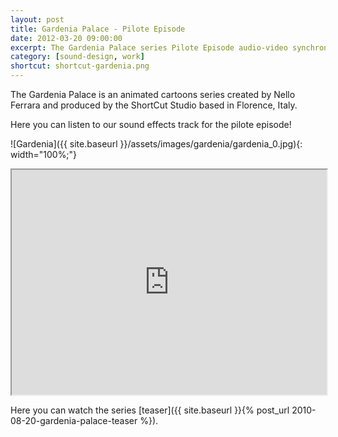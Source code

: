 ```yaml
---
layout: post
title: Gardenia Palace - Pilote Episode
date: 2012-03-20 09:00:00
excerpt: The Gardenia Palace series Pilote Episode audio-video synchronization.
category: [sound-design, work]
shortcut: shortcut-gardenia.png
---
```


The Gardenia Palace is an animated cartoons series created by Nello Ferrara and produced by the ShortCut Studio based in Florence, Italy.

Here you can listen to our sound effects track for the pilote episode!

![Gardenia]({{ site.baseurl }}/assets/images/gardenia/gardenia_0.jpg){: width="100%;"}

<iframe src="http://www.youtube.com/embed/ejCZ8fGYH8Q" width="100%" height="360" allowfullscreen></iframe>

Here you can watch the series [teaser]({{ site.baseurl }}{% post_url 2010-08-20-gardenia-palace-teaser %}).
